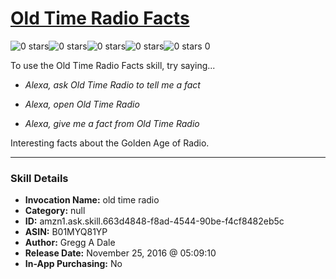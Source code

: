 # [Old Time Radio Facts](http://alexa.amazon.com/#skills/amzn1.ask.skill.663d4848-f8ad-4544-90be-f4cf8482eb5c)
![0 stars](../../images/ic_star_border_black_18dp_1x.png)![0 stars](../../images/ic_star_border_black_18dp_1x.png)![0 stars](../../images/ic_star_border_black_18dp_1x.png)![0 stars](../../images/ic_star_border_black_18dp_1x.png)![0 stars](../../images/ic_star_border_black_18dp_1x.png) 0

To use the Old Time Radio Facts skill, try saying...

* *Alexa, ask Old Time Radio to tell me a fact*

* *Alexa, open Old Time Radio*

* *Alexa, give me a fact from Old Time Radio*

Interesting facts about the Golden Age of Radio.

***

### Skill Details

* **Invocation Name:** old time radio
* **Category:** null
* **ID:** amzn1.ask.skill.663d4848-f8ad-4544-90be-f4cf8482eb5c
* **ASIN:** B01MYQ81YP
* **Author:** Gregg A Dale
* **Release Date:** November 25, 2016 @ 05:09:10
* **In-App Purchasing:** No
